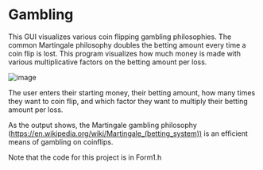 # Gambling

This GUI visualizes various coin flipping gambling philosophies. The common Martingale philosophy doubles the betting amount every time a coin flip is lost.
This program visualizes how much money is made with various multiplicative factors on the betting amount per loss.

![image](https://user-images.githubusercontent.com/115193664/207213227-f497c4dc-c9f2-49a6-852f-2190a5a2ca6b.png)

The user enters their starting money, their betting amount, how many times they want to coin flip, and which factor they want to multiply their betting amount per loss.

As the output shows, the Martingale gambling philosophy (https://en.wikipedia.org/wiki/Martingale_(betting_system)) is an efficient means of gambling on coinflips.

Note that the code for this project is in Form1.h
